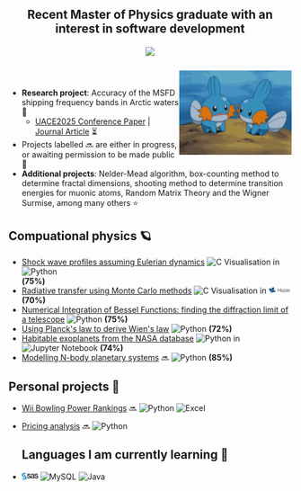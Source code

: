 ## <div align="center">Recent Master of Physics graduate with an interest in software development</div> 
##### <div align="center"> <img src="https://komarev.com/ghpvc/?username=cooperdylan19&style=plastic"> </div> 


<img src="/Content/mudkip.gif" align="right" width="200" />

<br/> 

- **Research project**: Accuracy of the MSFD shipping frequency bands in Arctic waters 🌊
  - [UACE2025 Conference Paper](/Content/Blondel_etal_UACE2025_v1.pdf) | [Journal Article](/Content/Blondel_etal_UACE2025_v1.pdf) ⏳
- Projects labelled 🔜 are either in progress, or awaiting permission to be made public 🙂
- **Additional projects**: Nelder-Mead algorithm, box-counting method to determine fractal dimensions, shooting method to determine transition energies for muonic atoms, Random Matrix Theory and the Wigner Surmise, among many others ⭐

## Compuational physics 🪐
- [Shock wave profiles assuming Eulerian dynamics](https://github.com/cooperdylan19/fluid-solver)  ![C](https://img.shields.io/badge/c-%2300599C.svg?style=for-the-badge&logo=c&logoColor=white) Visualisation in ![Python](https://img.shields.io/badge/Python-3670A0?style=flat&logo=python&logoColor=ffdd54) <div dir="rtl">**(75%)**</div>
- [Radiative transfer using Monte Carlo methods](https://github.com/cooperdylan19/radiative-transfer)  ![C](https://img.shields.io/badge/c-%2300599C.svg?style=for-the-badge&logo=c&logoColor=white) Visualisation in <img src="/Content/Maple_logo.png" width=8% height=8%> **(70%)**
- [Numerical Integration of Bessel Functions: finding the diffraction limit of a telescope](https://github.com/cooperdylan19/airy-disk) ![Python](https://img.shields.io/badge/Python-3670A0?style=flat&logo=python&logoColor=ffdd54) **(75%)**
- [Using Planck's law to derive Wien's law](https://github.com/cooperdylan19/wiens-law) ![Python](https://img.shields.io/badge/Python-3670A0?style=flat&logo=python&logoColor=ffdd54) **(72%)**
- [Habitable exoplanets from the NASA database](https://github.com/cooperdylan19/habitable-exoplanets) ![Python](https://img.shields.io/badge/Python-3670A0?style=flat&logo=python&logoColor=ffdd54) in ![Jupyter Notebook](https://img.shields.io/badge/jupyter-%23FA0F00.svg?style=for-the-badge&logo=jupyter&logoColor=white) **(74%)**
- [Modelling N-body planetary systems](https://github.com/cooperdylan19/) 🔜 ![Python](https://img.shields.io/badge/Python-3670A0?style=flat&logo=python&logoColor=ffdd54) **(85%)**





## Personal projects 🎳
- [Wii Bowling Power Rankings](...) 🔜  ![Python](https://img.shields.io/badge/Python-3670A0?style=flat&logo=python&logoColor=ffdd54) ![Excel](https://img.shields.io/badge/Microsoft_Excel-217346?style=for-the-badge&logo=microsoft-excel&logoColor=white)
- [Pricing analysis](...) 🔜 ![Python](https://img.shields.io/badge/Python-3670A0?style=flat&logo=python&logoColor=ffdd54)

  ## Languages I am currently learning 🌱
- <img src="/Content/SAS_logo.png" width=6% height=6%> ![MySQL](https://img.shields.io/badge/mysql-4479A1.svg?style=for-the-badge&logo=mysql&logoColor=white) ![Java](https://img.shields.io/badge/java-%23ED8B00.svg?style=for-the-badge&logo=openjdk&logoColor=white)
